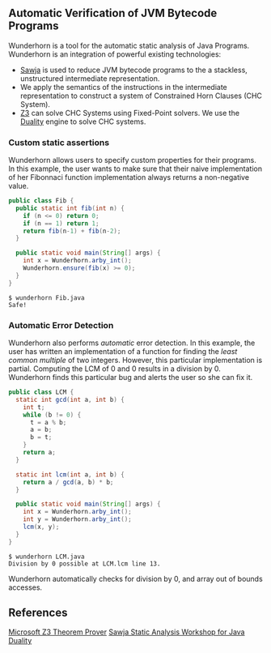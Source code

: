 ## Automatic Verification of JVM Bytecode Programs

Wunderhorn is a tool for the automatic static analysis of Java Programs.
Wunderhorn is an integration of powerful existing technologies:

  * [Sawja](http://sawja.inria.fr/) is used to reduce JVM bytecode programs to
    the a stackless, unstructured intermediate representation.
  * We apply the semantics of the instructions in the intermediate representation
    to construct a system of Constrained Horn Clauses (CHC System).
  * [Z3](https://github.com/Z3Prover/z3) can solve CHC Systems using Fixed-Point
    solvers. We use the [Duality](https://www.microsoft.com/en-us/research/project/duality/)
    engine to solve CHC systems.

### Custom static assertions

Wunderhorn allows users to specify custom properties for their programs. In this
example, the user wants to make sure that their naive implementation of her Fibonnaci
function implementation always returns a non-negative value.

```Java
public class Fib {
  public static int fib(int n) {
    if (n <= 0) return 0;
    if (n == 1) return 1;
    return fib(n-1) + fib(n-2);
  }

  public static void main(String[] args) {
    int x = Wunderhorn.arby_int();
    Wunderhorn.ensure(fib(x) >= 0);
  }
}
```

```
$ wunderhorn Fib.java
Safe!
```


### Automatic Error Detection

Wunderhorn also performs *automatic* error detection. In this example, the user has
written an implementation of a function for finding the *least common multiple* of
two integers. However, this particular implementation is partial. Computing the
LCM of 0 and 0 results in a division by 0. Wunderhorn finds this particular bug
and alerts the user so she can fix it.

```Java
public class LCM {
  static int gcd(int a, int b) {
    int t;
    while (b != 0) {
      t = a % b;
      a = b;
      b = t;
    }
    return a;
  }

  static int lcm(int a, int b) {
    return a / gcd(a, b) * b;
  }

  public static void main(String[] args) {
    int x = Wunderhorn.arby_int();
    int y = Wunderhorn.arby_int();
    lcm(x, y);
  }
}
```

```
$ wunderhorn LCM.java
Division by 0 possible at LCM.lcm line 13.
```

Wunderhorn automatically checks for division by 0, and array out of bounds accesses.

## References
[Microsoft Z3 Theorem Prover](https://github.com/Z3Prover/z3)
[Sawja Static Analysis Workshop for Java](http://sawja.inria.fr/)
[Duality](https://www.microsoft.com/en-us/research/project/duality/)
